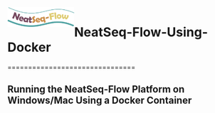 
<img align="left" src="https://raw.githubusercontent.com/levinbgu/NeatSeq-Flow_Docker/master/logo.png" width="150">

# NeatSeq-Flow-Using-Docker
===============================

## Running the NeatSeq-Flow Platform on Windows/Mac Using a Docker Container

